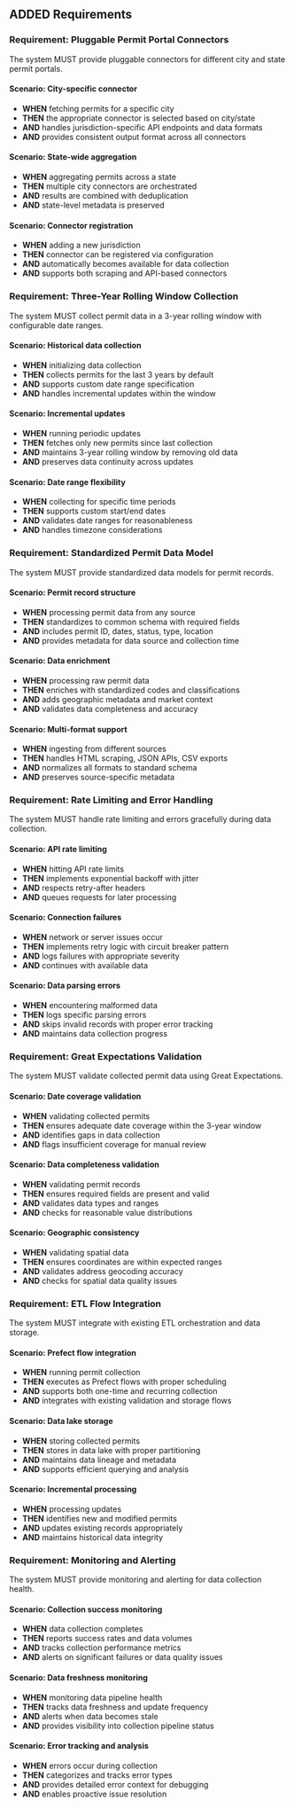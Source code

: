 ## ADDED Requirements
### Requirement: Pluggable Permit Portal Connectors
The system MUST provide pluggable connectors for different city and state permit portals.

#### Scenario: City-specific connector
- **WHEN** fetching permits for a specific city
- **THEN** the appropriate connector is selected based on city/state
- **AND** handles jurisdiction-specific API endpoints and data formats
- **AND** provides consistent output format across all connectors

#### Scenario: State-wide aggregation
- **WHEN** aggregating permits across a state
- **THEN** multiple city connectors are orchestrated
- **AND** results are combined with deduplication
- **AND** state-level metadata is preserved

#### Scenario: Connector registration
- **WHEN** adding a new jurisdiction
- **THEN** connector can be registered via configuration
- **AND** automatically becomes available for data collection
- **AND** supports both scraping and API-based connectors

### Requirement: Three-Year Rolling Window Collection
The system MUST collect permit data in a 3-year rolling window with configurable date ranges.

#### Scenario: Historical data collection
- **WHEN** initializing data collection
- **THEN** collects permits for the last 3 years by default
- **AND** supports custom date range specification
- **AND** handles incremental updates within the window

#### Scenario: Incremental updates
- **WHEN** running periodic updates
- **THEN** fetches only new permits since last collection
- **AND** maintains 3-year rolling window by removing old data
- **AND** preserves data continuity across updates

#### Scenario: Date range flexibility
- **WHEN** collecting for specific time periods
- **THEN** supports custom start/end dates
- **AND** validates date ranges for reasonableness
- **AND** handles timezone considerations

### Requirement: Standardized Permit Data Model
The system MUST provide standardized data models for permit records.

#### Scenario: Permit record structure
- **WHEN** processing permit data from any source
- **THEN** standardizes to common schema with required fields
- **AND** includes permit ID, dates, status, type, location
- **AND** provides metadata for data source and collection time

#### Scenario: Data enrichment
- **WHEN** processing raw permit data
- **THEN** enriches with standardized codes and classifications
- **AND** adds geographic metadata and market context
- **AND** validates data completeness and accuracy

#### Scenario: Multi-format support
- **WHEN** ingesting from different sources
- **THEN** handles HTML scraping, JSON APIs, CSV exports
- **AND** normalizes all formats to standard schema
- **AND** preserves source-specific metadata

### Requirement: Rate Limiting and Error Handling
The system MUST handle rate limiting and errors gracefully during data collection.

#### Scenario: API rate limiting
- **WHEN** hitting API rate limits
- **THEN** implements exponential backoff with jitter
- **AND** respects retry-after headers
- **AND** queues requests for later processing

#### Scenario: Connection failures
- **WHEN** network or server issues occur
- **THEN** implements retry logic with circuit breaker pattern
- **AND** logs failures with appropriate severity
- **AND** continues with available data

#### Scenario: Data parsing errors
- **WHEN** encountering malformed data
- **THEN** logs specific parsing errors
- **AND** skips invalid records with proper error tracking
- **AND** maintains data collection progress

### Requirement: Great Expectations Validation
The system MUST validate collected permit data using Great Expectations.

#### Scenario: Date coverage validation
- **WHEN** validating collected permits
- **THEN** ensures adequate date coverage within the 3-year window
- **AND** identifies gaps in data collection
- **AND** flags insufficient coverage for manual review

#### Scenario: Data completeness validation
- **WHEN** validating permit records
- **THEN** ensures required fields are present and valid
- **AND** validates data types and ranges
- **AND** checks for reasonable value distributions

#### Scenario: Geographic consistency
- **WHEN** validating spatial data
- **THEN** ensures coordinates are within expected ranges
- **AND** validates address geocoding accuracy
- **AND** checks for spatial data quality issues

### Requirement: ETL Flow Integration
The system MUST integrate with existing ETL orchestration and data storage.

#### Scenario: Prefect flow integration
- **WHEN** running permit collection
- **THEN** executes as Prefect flows with proper scheduling
- **AND** supports both one-time and recurring collection
- **AND** integrates with existing validation and storage flows

#### Scenario: Data lake storage
- **WHEN** storing collected permits
- **THEN** stores in data lake with proper partitioning
- **AND** maintains data lineage and metadata
- **AND** supports efficient querying and analysis

#### Scenario: Incremental processing
- **WHEN** processing updates
- **THEN** identifies new and modified permits
- **AND** updates existing records appropriately
- **AND** maintains historical data integrity

### Requirement: Monitoring and Alerting
The system MUST provide monitoring and alerting for data collection health.

#### Scenario: Collection success monitoring
- **WHEN** data collection completes
- **THEN** reports success rates and data volumes
- **AND** tracks collection performance metrics
- **AND** alerts on significant failures or data quality issues

#### Scenario: Data freshness monitoring
- **WHEN** monitoring data pipeline health
- **THEN** tracks data freshness and update frequency
- **AND** alerts when data becomes stale
- **AND** provides visibility into collection pipeline status

#### Scenario: Error tracking and analysis
- **WHEN** errors occur during collection
- **THEN** categorizes and tracks error types
- **AND** provides detailed error context for debugging
- **AND** enables proactive issue resolution
